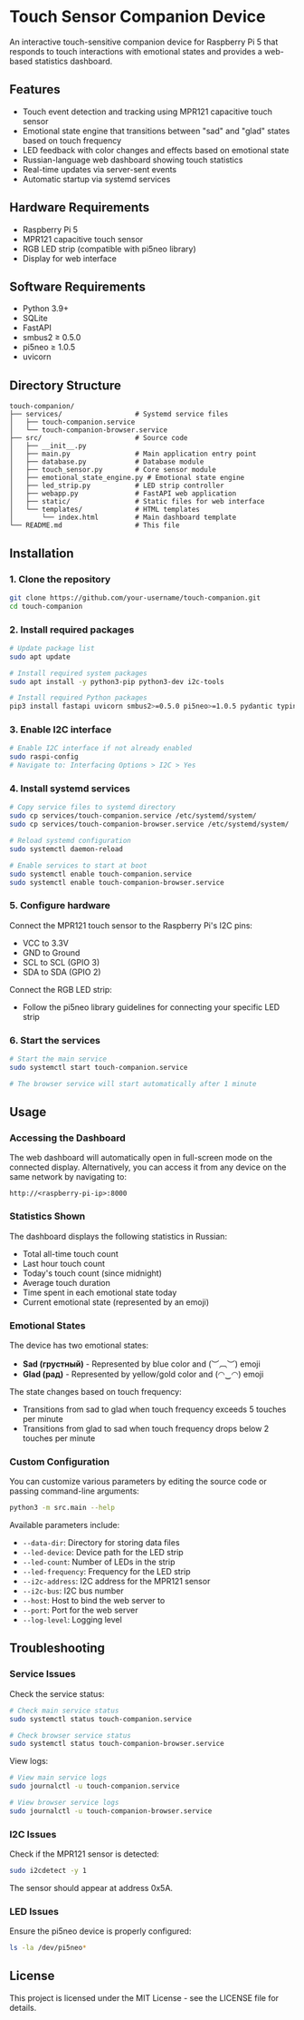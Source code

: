 # Touch Sensor Companion Device

An interactive touch-sensitive companion device for Raspberry Pi 5 that responds to touch interactions with emotional states and provides a web-based statistics dashboard.

## Features

- Touch event detection and tracking using MPR121 capacitive touch sensor
- Emotional state engine that transitions between "sad" and "glad" states based on touch frequency
- LED feedback with color changes and effects based on emotional state
- Russian-language web dashboard showing touch statistics
- Real-time updates via server-sent events
- Automatic startup via systemd services

## Hardware Requirements

- Raspberry Pi 5
- MPR121 capacitive touch sensor
- RGB LED strip (compatible with pi5neo library)
- Display for web interface

## Software Requirements

- Python 3.9+
- SQLite
- FastAPI
- smbus2 ≥ 0.5.0
- pi5neo ≥ 1.0.5
- uvicorn

## Directory Structure

```
touch-companion/
├── services/                  # Systemd service files
│   ├── touch-companion.service
│   └── touch-companion-browser.service
├── src/                       # Source code
│   ├── __init__.py
│   ├── main.py                # Main application entry point
│   ├── database.py            # Database module
│   ├── touch_sensor.py        # Core sensor module 
│   ├── emotional_state_engine.py # Emotional state engine
│   ├── led_strip.py           # LED strip controller
│   ├── webapp.py              # FastAPI web application
│   ├── static/                # Static files for web interface
│   └── templates/             # HTML templates
│       └── index.html         # Main dashboard template
└── README.md                  # This file
```

## Installation

### 1. Clone the repository

```bash
git clone https://github.com/your-username/touch-companion.git
cd touch-companion
```

### 2. Install required packages

```bash
# Update package list
sudo apt update

# Install required system packages
sudo apt install -y python3-pip python3-dev i2c-tools

# Install required Python packages
pip3 install fastapi uvicorn smbus2>=0.5.0 pi5neo>=1.0.5 pydantic typing_extensions
```

### 3. Enable I2C interface

```bash
# Enable I2C interface if not already enabled
sudo raspi-config
# Navigate to: Interfacing Options > I2C > Yes
```

### 4. Install systemd services

```bash
# Copy service files to systemd directory
sudo cp services/touch-companion.service /etc/systemd/system/
sudo cp services/touch-companion-browser.service /etc/systemd/system/

# Reload systemd configuration
sudo systemctl daemon-reload

# Enable services to start at boot
sudo systemctl enable touch-companion.service
sudo systemctl enable touch-companion-browser.service
```

### 5. Configure hardware

Connect the MPR121 touch sensor to the Raspberry Pi's I2C pins:
- VCC to 3.3V
- GND to Ground
- SCL to SCL (GPIO 3)
- SDA to SDA (GPIO 2)

Connect the RGB LED strip:
- Follow the pi5neo library guidelines for connecting your specific LED strip

### 6. Start the services

```bash
# Start the main service
sudo systemctl start touch-companion.service

# The browser service will start automatically after 1 minute
```

## Usage

### Accessing the Dashboard

The web dashboard will automatically open in full-screen mode on the connected display. Alternatively, you can access it from any device on the same network by navigating to:

```
http://<raspberry-pi-ip>:8000
```

### Statistics Shown

The dashboard displays the following statistics in Russian:
- Total all-time touch count
- Last hour touch count
- Today's touch count (since midnight)
- Average touch duration
- Time spent in each emotional state today
- Current emotional state (represented by an emoji)

### Emotional States

The device has two emotional states:
- **Sad (грустный)** - Represented by blue color and (︶︹︶) emoji
- **Glad (рад)** - Represented by yellow/gold color and (◠‿◠) emoji

The state changes based on touch frequency:
- Transitions from sad to glad when touch frequency exceeds 5 touches per minute
- Transitions from glad to sad when touch frequency drops below 2 touches per minute

### Custom Configuration

You can customize various parameters by editing the source code or passing command-line arguments:

```bash
python3 -m src.main --help
```

Available parameters include:
- `--data-dir`: Directory for storing data files
- `--led-device`: Device path for the LED strip
- `--led-count`: Number of LEDs in the strip
- `--led-frequency`: Frequency for the LED strip
- `--i2c-address`: I2C address for the MPR121 sensor
- `--i2c-bus`: I2C bus number
- `--host`: Host to bind the web server to
- `--port`: Port for the web server
- `--log-level`: Logging level

## Troubleshooting

### Service Issues

Check the service status:

```bash
# Check main service status
sudo systemctl status touch-companion.service

# Check browser service status
sudo systemctl status touch-companion-browser.service
```

View logs:

```bash
# View main service logs
sudo journalctl -u touch-companion.service

# View browser service logs
sudo journalctl -u touch-companion-browser.service
```

### I2C Issues

Check if the MPR121 sensor is detected:

```bash
sudo i2cdetect -y 1
```

The sensor should appear at address 0x5A.

### LED Issues

Ensure the pi5neo device is properly configured:

```bash
ls -la /dev/pi5neo*
```

## License

This project is licensed under the MIT License - see the LICENSE file for details.